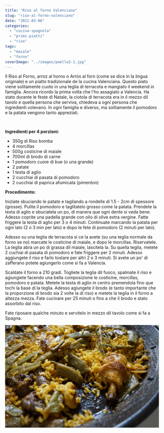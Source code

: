 ```yaml
---
title: "Riso al forno Valenciano"
slug: "riso-al-forno-valenciano"
date: "2021-03-06"
categories: 
  - "cucina-spagnola"
  - "primi-piatti"
  - "riso"
tags: 
  - "maiale"
  - "forno"
coverImage: "../images/paella2-1.jpg"
---
```


Il Riso al Forno, arroz al horno o Arròs al forn (come se dice in la lingua originale) e un piatto tradizionale de la cucina Valenciana.
Questo piato viene solitamente cuoto in una teglia di terracota e mangiato il weekend in famiglia.
Ancora ricordo la prima volta che l'ho assagiato a Valencia. Ha stato durante le feste di Natale, la ciotola di terracota era in il mezzo dil tavolo e quella persona che serviva, chiedeva a ogni persona che ingredienti volevano. In ogni famiglia e diverso, ma solitamente il pomodoro e la patata vengono tanto appreziati.

 

**Ingredienti per 4 porzioni:**

- 350g di Riso bomba
- 4 morcillas
- 500g costicine di maiale
- 700ml di brodo di carne
- 1 pomodoro cuore di bue (o una grande)
- 2 patate
- 1 testa di aglio
- 2 cucchiai di pasata di pomodoro
- 2 cucchiai di paprica afumicata (pimenton)


**Procedimento:**

Iniziate sbuciando le patate e tagliando a rondelle di 1.5 - 2cm di spessore (grosse). Pulite il pomodoro e taglitatelo grosso come la patata. Prendete la testa di aglio e sbuciatela un po, di manera que ogni dente si veda bene.
Adesso coprite una padella grande con olio di olive extra vergine. Fatte friggere la testa di aglio per 3 o 4 minuti. Continuate marcando la patata per ogni lato (2 o 3 min per lato) e dopo le fete di pomodoro (2 minuti per lato).

Adesso su una teglia de terracota si ce la avete (su una teglia normale da forno se no) marcate le costicine di maiale, e dopo le morcillas. Riservatele.
La teglia abra un po di grassa dil maiale, lascitela la. Su quella teglia, metete 2 cuchiai di pasata di pomodoro e fate friggere per 2 minuti. Adesso aggiungete il riso e farlo tostare per altri 2 o 3 minuti. Si avete un po' di zafferano potete agiungerlo come si fa a Valencia.


Scaldate il forno a 210 gradi. Togliete la teglia dil fuoco, spalmate il riso e agiungiete facendo una bella composizione le costicine, morcillas, pomodoro e patata. Metete la testa di aglio in centro premendola fino que tochi la base di la teglia.
Adesso agiungete il brodo (e tanto importante che la proporzione di brodo sia 2 volte la di riso) e metete la teglia in il forno a altezza mezza.
Fate cucinare per 25 minuti o fino a che il brodo e stato assorbito dal riso.

Fate riposare qualche minuto e servitelo in mezzo dil tavolo come si fa a Spagna.

![paella](../images/paella3.jpg)


